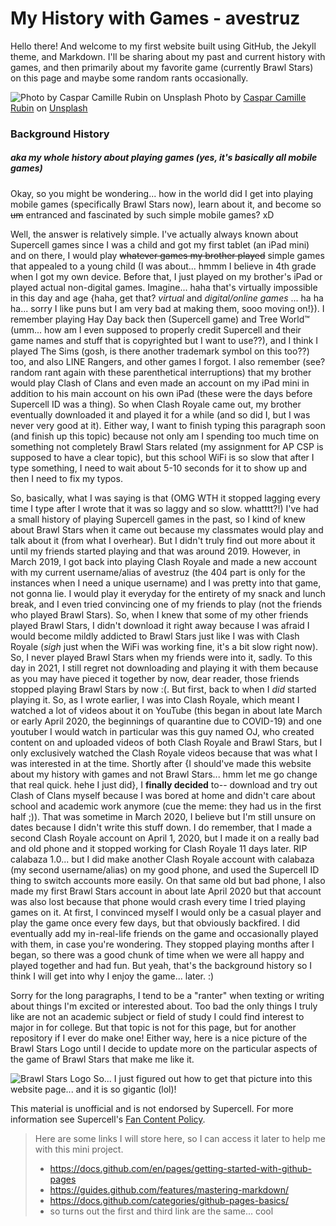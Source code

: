 # My History with Games - avestruz

Hello there! And welcome to my first website built using GitHub, the Jekyll theme, and Markdown. I'll be sharing about my past and current history with games, and then primarily about my favorite game (currently Brawl Stars) on this page and maybe some random rants occasionally.

![Photo by Caspar Camille Rubin on Unsplash](https://images.unsplash.com/photo-1527334919515-b8dee906a34b?ixid=MnwxMjA3fDB8MHxwaG90by1wYWdlfHx8fGVufDB8fHx8&ixlib=rb-1.2.1&auto=format&fit=crop&w=1170&q=80)
Photo by [Caspar Camille Rubin](https://unsplash.com/photos/DrL-cwqD6tM) on [Unsplash](https://unsplash.com/)

### Background History 
##### aka my whole history about playing games (yes, it's basically all mobile games)

Okay, so you might be wondering... how in the world did I get into playing mobile games (specifically Brawl Stars now), learn about it, and become so ~~um~~ entranced and fascinated by such simple mobile games? xD 

Well, the answer is relatively simple. I've actually always known about Supercell games since I was a child and got my first tablet (an iPad mini) and on there, I would play ~~whatever games my brother played~~ simple games that appealed to a young child (I was about... hmmm I believe in 4th grade when I got my own device. Before that, I just played on my brother's iPad or played actual non-digital games. Imagine... haha that's virtually impossible in this day and age {haha, get that? *virtual* and *digital/online games* ... ha ha ha... sorry I like puns but I am very bad at making them, sooo moving on!}). I remember playing Hay Day back then (Supercell game) and Tree World™ (umm... how am I even supposed to properly credit Supercell and their game names and stuff that is copyrighted but I want to use??), and I think I played The Sims (gosh, is there another trademark symbol on this too??) too, and also LINE Rangers, and other games I forgot. I also remember (see? random rant again with these parenthetical interruptions) that my brother would play Clash of Clans and even made an account on my iPad mini in addition to his main account on his own iPad (these were the days before Supercell ID was a thing). So when Clash Royale came out, my brother eventually downloaded it and played it for a while (and so did I, but I was never very good at it). Either way, I want to finish typing this paragraph soon (and finish up this topic) because not only am I spending too much time on something not completely Brawl Stars related (my assignment for AP CSP is supposed to have a clear topic), but this school WiFi is so slow that after I type something, I need to wait about 5-10 seconds for it to show up and then I need to fix my typos.

So, basically, what I was saying is that (OMG WTH it stopped lagging every time I type after I wrote that it was so laggy and so slow. whatttt?!) I've had a small history of playing Supercell games in the past, so I kind of knew about Brawl Stars when it came out because my classmates would play and talk about it (from what I overhear). But I didn't truly find out more about it until my friends started playing and that was around 2019. However, in March 2019, I got back into playing Clash Royale and made a new account with my current username/alias of avestruz (the 404 part is only for the instances when I need a unique username) and I was pretty into that game, not gonna lie. I would play it everyday for the entirety of my snack and lunch break, and I even tried convincing one of my friends to play (not the friends who played Brawl Stars). So, when I knew that some of my other friends played Brawl Stars, I didn't download it right away because I was afraid I would become mildly addicted to Brawl Stars just like I was with Clash Royale (*sigh* just when the WiFi was working fine, it's a bit slow right now). So, I never played Brawl Stars when my friends were into it, sadly. To this day in 2021, I still regret not downloading and playing it with them because as you may have pieced it together by now, dear reader, those friends stopped playing Brawl Stars by now :(. But first, back to when I *did* started playing it. So, as I wrote earlier, I was into Clash Royale, which meant I watched a lot of videos about it on YouTube (this began in about late March or early April 2020, the beginnings of quarantine due to COVID-19) and one youtuber I would watch in particular was this guy named OJ, who created content on and uploaded videos of both Clash Royale and Brawl Stars, but I only exclusively watched the Clash Royale videos because that was what I was interested in at the time. Shortly after {I should've made this website about my history with games and not Brawl Stars... hmm let me go change that real quick. hehe I just did}, I **finally decided** to-- download and try out Clash of Clans myself because I was bored at home and didn't care about school and academic work anymore (cue the meme: they had us in the first half ;)). That was sometime in March 2020, I believe but I'm still unsure on dates because I didn't write this stuff down. I do remember, that I made a second Clash Royale account on April 1, 2020, but I made it on a really bad and old phone and it stopped working for Clash Royale 11 days later. RIP calabaza 1.0... but I did make another Clash Royale account with calabaza (my second username/alias) on my good phone, and used the Supercell ID thing to switch accounts more easily. On that same old but bad phone, I also made my first Brawl Stars account in about late April 2020 but that account was also lost because that phone would crash every time I tried playing games on it. At first, I convinced myself I would only be a casual player and play the game once every few days, but that obviously backfired. I did eventually add my in-real-life friends on the game and occasionally played with them, in case you're wondering. They stopped playing months after I began, so there was a good chunk of time when we were all happy and played together and had fun. But yeah, that's the background history so I think I will get into why I enjoy the game... later. :)

Sorry for the long paragraphs, I tend to be a "ranter" when texting or writing about things I'm excited or interested about. Too bad the only things I truly like are not an academic subject or field of study I could find interest to major in for college. But that topic is not for this page, but for another repository if I ever do make one! Either way, here is a nice picture of the Brawl Stars Logo until I decide to update more on the particular aspects of the game of Brawl Stars that make me like it.

![Brawl Stars Logo](https://static.wikia.nocookie.net/supercell-fankit/images/0/01/Brawl_Stars_Logo.png/revision/latest/scale-to-width-down/2000?cb=20201119001849)
So... I just figured out how to get that picture into this website page... and it is so gigantic (lol)! 



This material is unofficial and is not endorsed by Supercell. For more information see Supercell's [Fan Content Policy](https://www.supercell.com/fan-content-policy/).



> Here are some links I will store here, so I can access it later to help me with this mini project.
> - https://docs.github.com/en/pages/getting-started-with-github-pages
> - https://guides.github.com/features/mastering-markdown/
> - https://docs.github.com/categories/github-pages-basics/
> - so turns out the first and third link are the same... cool

